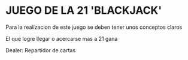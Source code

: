 # JUEGO DE LA 21 '**BLACKJACK**'

Para la realizacion de este juego se deben tener unos conceptos claros

El que logre llegar o acercarse mas a 21 gana

Dealer: Repartidor de cartas

